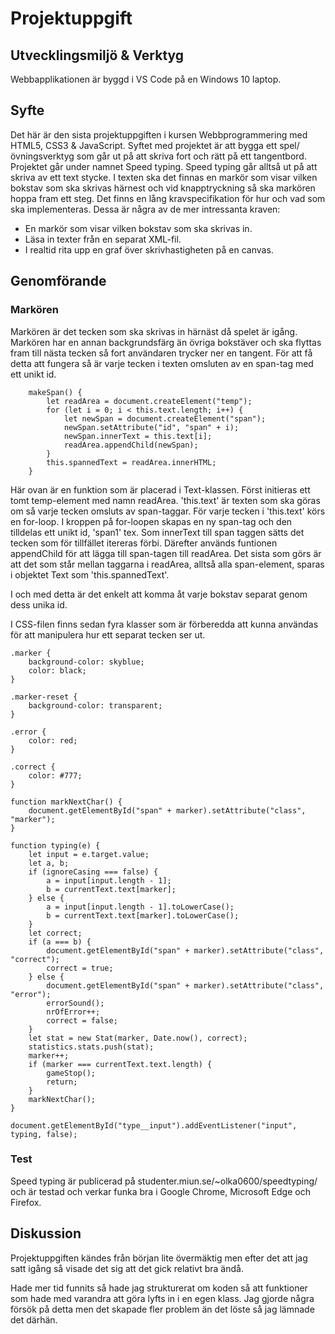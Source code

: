 # Projektuppgift
## Utvecklingsmiljö & Verktyg
Webbapplikationen är byggd i VS Code på en Windows 10 laptop.

## Syfte
Det här är den sista projektuppgiften i kursen Webbprogrammering med HTML5, CSS3 & JavaScript. Syftet med projektet är att bygga ett spel/övningsverktyg som går ut på att skriva fort och rätt på ett tangentbord. Projektet går under namnet Speed typing. Speed typing går alltså ut på att skriva av ett text stycke. I texten ska det finnas en markör som visar vilken bokstav som ska skrivas härnest och vid knapptryckning så ska markören hoppa fram ett steg. 
Det finns en lång kravspecifikation för hur och vad som ska implementeras. Dessa är några av de mer intressanta kraven: 
- En markör som visar vilken bokstav som ska skrivas in.
- Läsa in texter från en separat XML-fil.
- I realtid rita upp en graf över skrivhastigheten på en canvas.

## Genomförande
### Markören
Markören är det tecken som ska skrivas in härnäst då spelet är igång. Markören har en annan backgrundsfärg än övriga bokstäver och ska flyttas fram till nästa tecken så fort användaren trycker ner en tangent. För att få detta att fungera så är varje tecken i texten omsluten av en span-tag med ett unikt id. 

``` code
    makeSpan() {
        let readArea = document.createElement("temp");
        for (let i = 0; i < this.text.length; i++) {
            let newSpan = document.createElement("span");
            newSpan.setAttribute("id", "span" + i);
            newSpan.innerText = this.text[i];
            readArea.appendChild(newSpan);
        }
        this.spannedText = readArea.innerHTML;
    }
```
Här ovan är en funktion som är placerad i Text-klassen.
Först initieras ett tomt temp-element med namn readArea. 'this.text' är texten som ska göras om så varje tecken omsluts av span-taggar. För varje tecken i 'this.text' körs en for-loop. I kroppen på for-loopen skapas en ny span-tag och den tilldelas ett unikt id, 'span1' tex. Som innerText till span taggen sätts det tecken som för tillfället itereras förbi. Därefter används funtionen appendChild för att lägga till span-tagen till readArea. Det sista som görs är att det som står mellan taggarna i readArea, alltså alla span-element, sparas i objektet Text som 'this.spannedText'.

I och med detta är det enkelt att komma åt varje bokstav separat genom dess unika id. 

I CSS-filen finns sedan fyra klasser som är förberedda att kunna användas för att manipulera hur ett separat tecken ser ut. 

``` code
.marker {
    background-color: skyblue;
    color: black;
}

.marker-reset {
    background-color: transparent;
}

.error {
    color: red;
}

.correct {
    color: #777;
}
```


``` code
function markNextChar() {
    document.getElementById("span" + marker).setAttribute("class", "marker");
}

function typing(e) {
    let input = e.target.value;
    let a, b;
    if (ignoreCasing === false) {
        a = input[input.length - 1];
        b = currentText.text[marker];
    } else {
        a = input[input.length - 1].toLowerCase();
        b = currentText.text[marker].toLowerCase();
    }
    let correct;
    if (a === b) {
        document.getElementById("span" + marker).setAttribute("class", "correct");
        correct = true;
    } else {
        document.getElementById("span" + marker).setAttribute("class", "error");
        errorSound();
        nrOfError++;
        correct = false;
    }
    let stat = new Stat(marker, Date.now(), correct);
    statistics.stats.push(stat);
    marker++;
    if (marker === currentText.text.length) {
        gameStop();
        return;
    }
    markNextChar();
}

document.getElementById("type__input").addEventListener("input", typing, false);
```



### Test
Speed typing är publicerad på studenter.miun.se/~olka0600/speedtyping/ och är testad och verkar funka bra i Google Chrome, Microsoft Edge och Firefox. 


## Diskussion
Projektuppgiften kändes från början lite övermäktig men efter det att jag satt igång så visade det sig att det gick relativt bra ändå.

Hade mer tid funnits så hade jag strukturerat om koden så att funktioner som hade med varandra att göra lyfts in i en egen klass. Jag gjorde några försök på detta men det skapade fler problem än det löste så jag lämnade det därhän. 